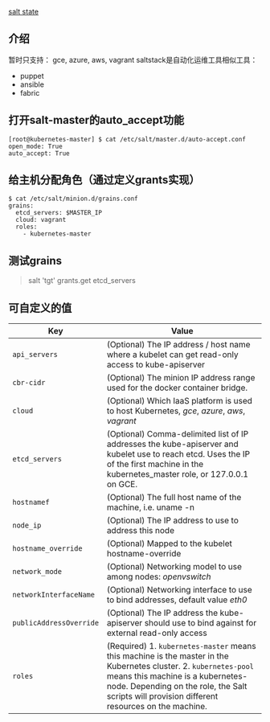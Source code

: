 [salt state](https://github.com/kubernetes/kubernetes/tree/master/cluster/saltbase/)

## 介绍

暂时只支持： gce, azure, aws, vagrant
saltstack是自动化运维工具相似工具：
- puppet
- ansible
- fabric



## 打开salt-master的auto_accept功能

```
[root@kubernetes-master] $ cat /etc/salt/master.d/auto-accept.conf
open_mode: True
auto_accept: True
```

## 给主机分配角色（通过定义grants实现）

```
$ cat /etc/salt/minion.d/grains.conf
grains:
  etcd_servers: $MASTER_IP
  cloud: vagrant
  roles:
    - kubernetes-master
```

## 测试grains

> salt 'tgt' grants.get etcd_servers

## 可自定义的值

Key | Value
-----------------------------------|----------------------------------------------------------------
`api_servers` | (Optional) The IP address / host name where a kubelet can get read-only access to kube-apiserver
`cbr-cidr` | (Optional) The minion IP address range used for the docker container bridge.
`cloud` | (Optional) Which IaaS platform is used to host Kubernetes, *gce*, *azure*, *aws*, *vagrant*
`etcd_servers` | (Optional) Comma-delimited list of IP addresses the kube-apiserver and kubelet use to reach etcd.  Uses the IP of the first machine in the kubernetes_master role, or 127.0.0.1 on GCE.
`hostnamef` | (Optional) The full host name of the machine, i.e. uname -n
`node_ip` | (Optional) The IP address to use to address this node
`hostname_override` | (Optional) Mapped to the kubelet hostname-override
`network_mode` | (Optional) Networking model to use among nodes: *openvswitch*
`networkInterfaceName` | (Optional) Networking interface to use to bind addresses, default value *eth0*
`publicAddressOverride` | (Optional) The IP address the kube-apiserver should use to bind against for external read-only access
`roles` | (Required) 1. `kubernetes-master` means this machine is the master in the Kubernetes cluster.  2. `kubernetes-pool` means this machine is a kubernetes-node.  Depending on the role, the Salt scripts will provision different resources on the machine.
